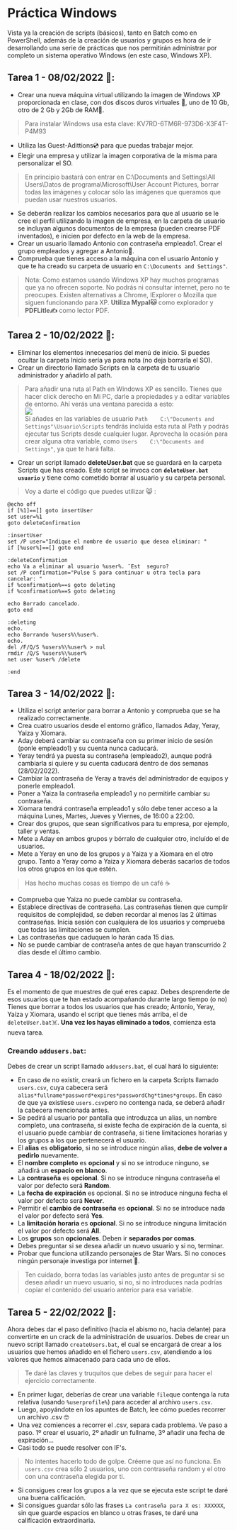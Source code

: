 # Práctica Windows

Vista ya la creación de scripts (básicos), tanto en Batch como en PowerShell, además de la creación de usuarios y grupos es hora de ir desarrollando una serie de prácticas que nos permitirán administrar por completo un sistema operativo Windows (en este caso, Windows XP).

## Tarea 1 - 08/02/2022 📆:
- Crear una nueva máquina virtual utilizando la imagen de Windows XP proporcionada en clase, con dos discos duros virtuales 💽, uno de 10 Gb, otro de 2 Gb y 2Gb de RAM🐏.
 > Para instalar Windows usa esta clave: KV7RD-6TM6R-973D6-X3F4T-P4M93
- Utiliza las Guest-Adittions💿 para que puedas trabajar mejor.
- Elegir una empresa y utilizar la imagen corporativa de la misma para personalizar el SO.
 > En principio bastará con entrar en C:\Documents and Settings\All Users\Datos de programa\Microsoft\User Account Pictures, borrar todas las imágenes y colocar sólo las imágenes que queramos que puedan usar nuestros usuarios.
- Se deberán realizar los cambios necesarios para que al usuario se le cree el perfil utilizando la imagen de empresa, en la carpeta de usuario se incluyan algunos documentos de la empresa (pueden crearse PDF inventados), e inicien por defecto en la web de la empresa.
- Crear un usuario llamado Antonio con contraseña empleado1. Crear el grupo empleados y agregar a Antonio👨.
- Comprueba que tienes acceso a la máquina con el usuario Antonio y que te ha creado su carpeta de usuario en `C:\Documents and Settings"`.
 > Nota: Como estamos usando Windows XP hay muchos programas que ya no ofrecen soporte. No podrás ni consultar internet, pero no te preocupes. Existen alternativas a Chrome, IExplorer o Mozilla que siguen funcionando para XP. **Utiliza Mypal🐱** como explorador y **PDFLitle✍️** como lector PDF.

## Tarea 2 - 10/02/2022 📆:
- Eliminar los elementos innecesarios del menú de inicio. Si puedes ocultar la carpeta Inicio sería ya para nota (no deja borrarla el SO).
- Crear un directorio llamado Scripts en la carpeta de tu usuario administrador y añadirlo al path.
 > Para añadir una ruta al Path en Windows XP es sencillo. Tienes que hacer click derecho en Mi PC, darle a propiedades y a editar variables de entorno. Ahí verás una ventana parecida a esto:  
  ![](https://articles-images.sftcdn.net/wp-content/uploads/sites/2/2008/12/variableswin.png)  
  Si añades en las variables de usuario `Path    C:\"Documents and Settings"\Usuario\Scripts` tendrás incluída esta ruta al Path y podrás ejecutar tus Scripts desde cualquier lugar. Aprovecha la ocasión para crear alguna otra variable, como `Users    C:\"Documents and Settings"`, ya que te hará falta.
- Crear un script llamado **deleteUser.bat** que se guardará en la carpeta Scripts que has creado. Este script se invoca con **`deleteUser.bat usuario`** y tiene como cometido borrar al usuario y su carpeta personal.
> Voy a darte el código que puedes utilizar 😸 :  
  ```
@echo off
if [%1]==[] goto insertUser
set user=%1
goto deleteConfirmation

:insertUser
set /P user="Indique el nombre de usuario que desea eliminar: "
if [%user%]==[] goto end

:deleteConfirmation
echo Va a eliminar al usuario %user%. ¨Est  seguro?
set /P confirmation="Pulse S para continuar u otra tecla para cancelar: "
if %confirmation%==s goto deleting
if %confirmation%==S goto deleting

echo Borrado cancelado.
goto end

:deleting
echo.
echo Borrando %users%\%user%.
echo.
del /F/Q/S %users%\%user% > nul
rmdir /Q/S %users%\%user%
net user %user% /delete

:end
  ```
## Tarea 3 - 14/02/2022 📆:
- Utiliza el script anterior para borrar a Antonio y comprueba que se ha realizado correctamente.
- Crea cuatro usuarios desde el entorno gráfico, llamados Aday, Yeray, Yaiza y Xiomara.
- Aday deberá cambiar su contraseña con su primer inicio de sesión (ponle empleado1) y su cuenta nunca caducará.
- Yeray tendrá ya puesta su contraseña (empleado2), aunque podrá cambiarla si quiere y su cuenta caducará dentro de dos semanas (28/02/2022).
- Cambiar la contraseña de Yeray a través del administrador de equipos y ponerle empleado1.
- Poner a Yaiza la contraseña empleado1 y no permitirle cambiar su contraseña.
- Xiomara tendrá contraseña empleado1 y sólo debe tener acceso a la máquina Lunes, Martes, Jueves y Viernes, de 16:00 a 22:00.
- Crear dos grupos, que sean significativos para tu empresa, por ejemplo, taller y ventas.
- Mete a Aday en ambos grupos y bórralo de cualquier otro, incluído el de usuarios.
- Mete a Yeray en uno de los grupos y a Yaiza y a Xiomara en el otro grupo. Tanto a Yeray como a Yaiza y Xiomara deberás sacarlos de todos los otros grupos en los que estén.
> Has hecho muchas cosas es tiempo de un café ☕
- Comprueba que Yaiza no puede cambiar su contraseña.
- Establece directivas de contraseña. Las contraseñas tienen que cumplir requisitos de complejidad, se deben recordar al menos las 2 últimas contraseñas. Inicia sesión con cualquiera de los usuarios y comprueba que todas las limitaciones se cumplen.
- Las contraseñas que caduquen lo harán cada 15 días.
- No se puede cambiar de contraseña antes de que hayan transcurrido 2 días desde el último cambio.

## Tarea 4 - 18/02/2022 📆:
Es el momento de que muestres de qué eres capaz. Debes desprenderte de esos usuarios que te han estado acompañando durante largo tiempo (o no) Tienes que borrar a todos los usuarios que has creado; Antonio, Yeray, Yaiza y Xiomara, usando el script que tienes más arriba, el de `deleteUser.bat`:skull_and_crossbones:. 
**Una vez los hayas eliminado a todos**, comienza esta nueva tarea. 
### Creando `addusers.bat`:
Debes de crear un script llamado `addusers.bat`, el cual hará lo siguiente:
- En caso de no existir, creará un fichero en la carpeta Scripts llamado `users.csv`, cuya cabecera será `alias*fullname*password*expires*passwordChg*times*groups`. En caso de que ya existiese `users.csv`pero no contenga nada, se deberá añadir la cabecera mencionada antes.
- Se pedirá al usuario por pantalla que introduzca un alias, un nombre completo, una contraseña, si existe fecha de expiración de la cuenta, si el usuario puede cambiar de contraseña, si tiene limitaciones horarias y los grupos a los que pertenecerá el usuario.
- El **alias** es **obligatorio**, si no se introduce ningún alias, **debe de volver a pedirlo** nuevamente.
- El **nombre completo** es **opcional** y si no se introduce ninguno, se añadirá un **espacio en blanco**.
- La **contraseña** es **opcional**. Si no se introduce ninguna contraseña el valor por defecto será **Random**.
- La **fecha de expiración** es opcional. Si no se introduce ninguna fecha el valor por defecto será **Never**.
- Permitir el **cambio de contraseña** es **opcional**. Si no se introduce nada el valor por defecto será **Yes**.
- La **limitación horaria** es **opcional**. Si no se introduce ninguna limitación el valor por defecto será **All**.
- Los **grupos** son **opcionales**. Deben ir **separados por comas**.
- Debes preguntar si se desea añadir un nuevo usuario y si no, terminar.
- Probar que funciona utilizando personajes de Star Wars. Si no conoces ningún personaje investiga por internet 👊.
> Ten cuidado, borra todas las variables justo antes de preguntar si se desea añadir un nuevo usuario, si no, si no introduces nada podrías copiar el contenido del usuario anterior para esa variable.

## Tarea 5 - 22/02/2022 📆:
Ahora debes dar el paso definitivo (hacia el abismo no, hacia delante) para convertirte en un crack de la administración de usuarios. Debes de crear un nuevo script llamado `createUsers.bat`, el cual se encargará de crear a los usuarios que hemos añadido en el fichero `users.csv`, atendiendo a los valores que hemos almacenado para cada uno de ellos.
> Te daré las claves y truquitos que debes de seguir para hacer el ejercicio correctamente.
- En primer lugar, deberías de crear una variable `file`que contenga la ruta relativa (usando `%userprofile%`) para acceder al archivo `users.csv`.
- Luego, apoyándote en los apuntes de Batch, lee cómo puedes recorrer un archivo .csv 🤓
- Una vez comiences a recorrer el .csv, separa cada problema. Ve paso a paso. 1º crear el usuario, 2º añadir un fullname, 3º añadir una fecha de expiración...
- Casi todo se puede resolver con IF's.
> No intentes hacerlo todo de golpe. Créeme que así no funciona. En `users.csv` crea sólo 2 usuarios, uno con contraseña random y el otro con una contraseña elegida por ti.
- Si consigues crear los grupos a la vez que se ejecuta este script te daré una buena calificación.
- Si consigues guardar sólo las frases `La contraseña para X es: XXXXXX`, sin que guarde espacios en blanco u otras frases, te daré una calificación extraordinaria.
